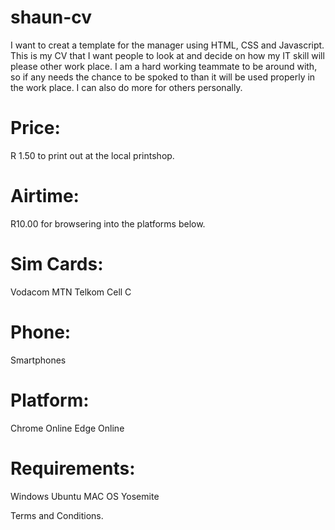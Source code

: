 # shaun-cv
I want to creat a template for the manager using HTML, CSS and Javascript. This is my CV that I want people to look at and decide on how my IT skill will please other work place. 
I am a hard working teammate to be around with, so if any needs the chance to be spoked to than it will be used properly  in the work place. I can also do more for others personally.

# Price: 
R 1.50 to print out at the local printshop. 

# Airtime: 
R10.00 for browsering into the platforms below. 

# Sim Cards: 
Vodacom
MTN
Telkom
Cell C 

# Phone:
Smartphones

# Platform:
Chrome Online
Edge Online


# Requirements:
Windows 
Ubuntu 
MAC OS Yosemite

Terms and Conditions.


